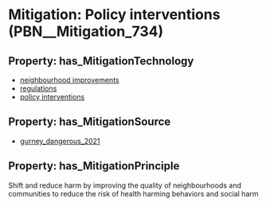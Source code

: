 # Mitigation: __Policy interventions__ (PBN__Mitigation_734)

## Property: has_MitigationTechnology

* [neighbourhood improvements](../Technology/PBN__Technology_3414)
* [regulations](../Technology/PBN__Technology_1177)
* [policy interventions](../Technology/PBN__Technology_3423)

## Property: has_MitigationSource

* [gurney_dangerous_2021](../Article/PBN__Article_2)

## Property: has_MitigationPrinciple

Shift and reduce harm by improving the quality of neighbourhoods and communities to reduce the risk of health harming behaviors and social harm

